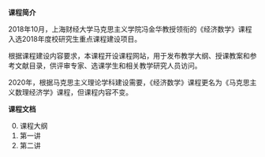 **课程简介**

2018年10月，上海财经大学马克思主义学院冯金华教授领衔的《经济数学》课程入选2018年度校研究生重点课程建设项目。

根据课程建设内容要求，本课程开设课程网站，用于发布教学大纲、授课教案和参考文献目录，供评审专家、选课学生和相关教学研究人员访问。

2020年，根据马克思主义理论学科建设需要，《经济数学》课程更名为《马克思主义数理经济学》课程，但课程内容不变。

**课程文档**

0. 课程大纲
1. 第一讲
2. 第二讲

